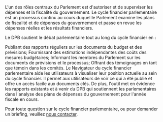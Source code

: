 L'un des rôles centraux du Parlement est d'autoriser et de superviser les dépenses et la fiscalité du gouvernement. Le cycle financier parlementaire est un processus continu au cours duquel le Parlement examine les plans de fiscalité et de dépenses du gouvernement et passe en revue les dépenses réelles et les résultats financiers.

Le DPB soutient le débat parlementaire tout au long du cycle financier en :

Publiant des rapports réguliers sur les documents du budget et des prévisions;
Fournissant des estimations indépendantes des coûts des mesures budgétaires;
Informant les membres du Parlement sur les documents de prévisions et le processus;
Offrant des témoignages en tant que témoin dans les comités.
Le Navigateur du cycle financier parlementaire aide les utilisateurs à visualiser leur position actuelle au sein du cycle financier. Il permet aux utilisateurs de voir ce qui a été publié et offre un accès facile aux documents clés. De plus, l'outil met en évidence les rapports existants et à venir du DPB qui soutiennent les parlementaires dans l'analyse des plans de dépenses du gouvernement pour l'année fiscale en cours.

Pour toute question sur le cycle financier parlementaire, ou pour demander un briefing, veuillez [nous contacter](https://www.pbo-dpb.ca/fr/contact--contact).